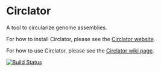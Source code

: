 Circlator
=========

A tool to circularize genome assemblies.

For how to install Circlator, please see the [Circlator website](http://sanger-pathogens.github.io/circlator/).

For how to use Circlator, please see the [Circlator wiki page](https://github.com/sanger-pathogens/circlator/wiki).

[![Build Status](https://travis-ci.org/sanger-pathogens/circlator.svg?branch=master)](https://travis-ci.org/sanger-pathogens/circlator)
